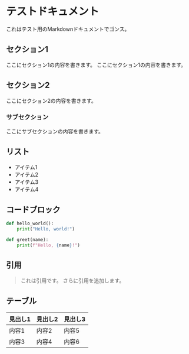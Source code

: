 # テストドキュメント

これはテスト用のMarkdownドキュメントでゴンス。

## セクション1

ここにセクション1の内容を書きます。
ここにセクション1の内容を書きます。

## セクション2

ここにセクション2の内容を書きます。

### サブセクション

ここにサブセクションの内容を書きます。

## リスト

- アイテム1
- アイテム2
- アイテム3
- アイテム4

## コードブロック

```python
def hello_world():
    print("Hello, world!")

def greet(name):
    print(f"Hello, {name}!")
```

## 引用

> これは引用です。
> さらに引用を追加します。

## テーブル

| 見出し1 | 見出し2 | 見出し3 |
| ------- | ------- | ------- |
| 内容1   | 内容2   | 内容5   |
| 内容3   | 内容4   | 内容6   |
